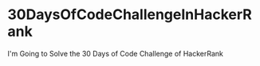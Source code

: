 # 30DaysOfCodeChallengeInHackerRank
I'm Going to Solve the 30 Days of Code Challenge of HackerRank 

